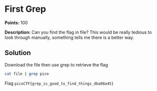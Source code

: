 # First Grep


**Points:** 100

**Description:** Can you find the flag in file? This would be really tedious to look through manually, something tells me there is a better way.


## Solution 

Download the file then use grep to retrieve the flag


```bash
cat file | grep pico
```





Flag 
`picoCTF{grep_is_good_to_find_things_dba08a45}`
